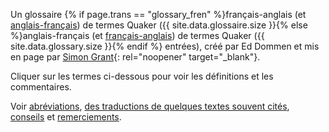 Un glossaire {% if page.trans == "glossary_fren" %}français-anglais (et [anglais-français](/nouveau/glossaire)) de termes Quaker ({{ site.data.glossaire.size }}{% else %}anglais-français (et [français-anglais](/nouveau/glossaire_fran)) de termes Quaker ({{ site.data.glossary.size }}{% endif %} entrées), créé par Ed Dommen et mis en page par [Simon Grant](http://www.simongrant.org/home.html){: rel="noopener" target="_blank"}.

Cliquer sur les termes ci-dessous pour voir les définitions et les commentaires. 

Voir [abréviations](/glossary/abr), [des traductions de quelques textes souvent cités](/glossary/cite), [conseils](/glossary/conseils) et [remerciements](/glossary/remerciements).
